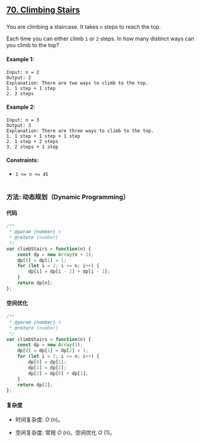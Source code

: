 ## [70. Climbing Stairs](https://leetcode.com/problems/climbing-stairs/)

###

You are climbing a staircase. It takes `n` steps to reach the top.

Each time you can either climb `1` or `2` steps. In how many distinct ways can you climb to the top?

#### Example 1:

```
Input: n = 2
Output: 2
Explanation: There are two ways to climb to the top.
1. 1 step + 1 step
2. 2 steps
```

#### Example 2:

```
Input: n = 3
Output: 3
Explanation: There are three ways to climb to the top.
1. 1 step + 1 step + 1 step
2. 1 step + 2 steps
3. 2 steps + 1 step
```

#### Constraints:

-   `1 <= n <= 45`

#

### 方法: 动态规划（Dynamic Programming）

#### 代码

```JavaScript []
/**
 * @param {number} n
 * @return {number}
 */
var climbStairs = function(n) {
    const dp = new Array(n + 1);
    dp[0] = dp[1] = 1;
    for (let i = 2; i <= n; i++) {
        dp[i] = dp[i - 2] + dp[i - 1];
    }
    return dp[n];
};
```

#### 空间优化

```JavaScript []
/**
 * @param {number} n
 * @return {number}
 */
var climbStairs = function(n) {
    const dp = new Array(3);
    dp[0] = dp[1] = dp[2] = 1;
    for (let i = 2; i <= n; i++) {
        dp[0] = dp[1];
        dp[1] = dp[2];
        dp[2] = dp[0] + dp[1];
    }
    return dp[2];
};
```

#### 复杂度

-   时间复杂度: _O_ (n)。

-   空间复杂度: 常规 _O_ (n)。空间优化 _O_ (1)。
